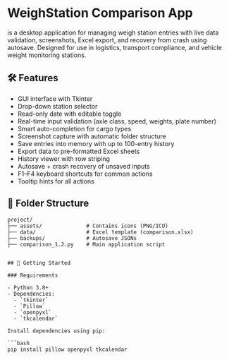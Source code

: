 # WeighStation Comparison App

is a desktop application for managing weigh station entries with live data validation, screenshots, Excel export, and recovery from crash using autosave. Designed for use in logistics, transport compliance, and vehicle weight monitoring stations.

## 🛠️ Features

- GUI interface with Tkinter
- Drop-down station selector
- Read-only date with editable toggle
- Real-time input validation (axle class, speed, weights, plate number)
- Smart auto-completion for cargo types
- Screenshot capture with automatic folder structure
- Save entries into memory with up to 100-entry history
- Export data to pre-formatted Excel sheets
- History viewer with row striping
- Autosave + crash recovery of unsaved inputs
- F1–F4 keyboard shortcuts for common actions
- Tooltip hints for all actions

## 📁 Folder Structure

```text
project/
├── assets/              # Contains icons (PNG/ICO)
├── data/                # Excel template (comparison.xlsx)
├── backups/             # Autosave JSONs
├── comparison_1.2.py    # Main application script


## 🚀 Getting Started

### Requirements

- Python 3.8+
- Dependencies:
  - `tkinter`
  - `Pillow`
  - `openpyxl`
  - `tkcalendar`

Install dependencies using pip:

```bash
pip install pillow openpyxl tkcalendar

